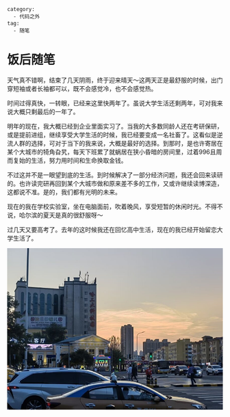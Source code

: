 ```
category:
  - 代码之外
tag:
  - 随笔
```
# 饭后随笔

天气真不错啊，结束了几天阴雨，终于迎来晴天～这两天正是最舒服的时候，出门穿短袖或者长袖都可以，既不会感觉冷，也不会感觉热。

时间过得真快，一转眼，已经来这里快两年了。虽说大学生活还剩两年，可对我来说大概只剩最后的一年了。

明年的现在，我大概已经到企业里面实习了。当我的大多数同龄人还在考研保研，或是提前进组，继续享受大学生活的时候，我已经要变成一名社畜了。这看似是逆流人群的选择，可对于当下的我来说，大概是最好的选择。到那时，是也许寄居在某个大城市的犄角旮旯，每天下班累了就蜗居在狭小昏暗的房间里，过着996且周而复始的生活，努力用时间和生命换取金钱。

不过这并不是一眼望到底的生活。到时候解决了一部分经济问题，我还会回来读研的。也许读完研再回到某个大城市做和原来差不多的工作，又或许继续读博深造，这都说不准。是的，我们都有光明的未来。

现在的我在学校实验室，坐在电脑面前，吹着晚风，享受短暂的休闲时光。不得不说，哈尔滨的夏天是真的很舒服呀～

过几天又要高考了。去年的这时候我还在回忆高中生活，现在的我已经开始留恋大学生活了。

![1717505821294](image/饭后随笔/1717505821294.png)
